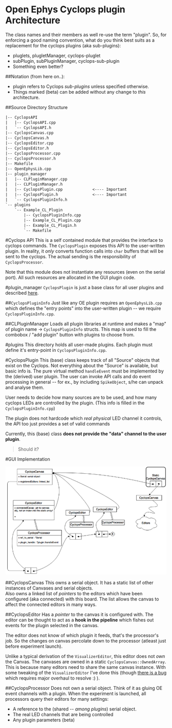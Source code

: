 # Open Ephys Cyclops plugin Architecture
The class names and their members as well re-use the term "plugin". So, for enforcing a good naming convention, what do you think best suits as a replacement for the cyclops plugins (aka sub-plugins):

* pluglets, plugletManager, cyclops-pluglet
* subPlugin, subPluginManager, cyclops-sub-plugin
* Something even better?

##Notation (from here on..):
* plugin refers to Cyclops _sub-plugins_ unless specified otherwise.
* Things marked (beta) can be added without any change to _this_ architecture.

##Source Directory Structure
```
|-- CyclopsAPI
|   |-- CyclopsAPI.cpp
|   `-- CyclopsAPI.h
|-- CyclopsCanvas.cpp
|-- CyclopsCanvas.h
|-- CyclopsEditor.cpp
|-- CyclopsEditor.h
|-- CyclopsProcessor.cpp
|-- CyclopsProcessor.h
|-- Makefile
|-- OpenEphysLib.cpp
|-- plugin_manager
|   |-- CLPluginManager.cpp
|   |-- CLPluginManager.h
|   |-- CyclopsPlugin.cpp             <---- Important
|   |-- CyclopsPlugin.h               <---- Important
|   `-- CyclopsPluginInfo.h
`-- plugins
    `-- Example_CL_Plugin
        |-- CyclopsPluginInfo.cpp
        |-- Example_CL_Plugin.cpp
        |-- Example_CL_Plugin.h
        `-- Makefile
```

#Cyclops API
This is a self contained module that provides the interface to cyclops commands. The `CyclopsPlugin` exposes this API to the user-written plugin.
In reality, it _only_ converts function calls into `char` buffers that will be sent to the cyclops.
The actual sending is the responsibility of `CyclopsProcessor`.

Note that this module does not instantiate any resources (even on the serial port). All such resources are allocated in the GUI plugin code.

#plugin_manager
`CyclopsPlugin` is just a base class for all user plugins and described [here](#cyclopsplugin).

##`CyclopsPluginInfo`
Just like any OE plugin requires an `OpenEphysLib.cpp` which defines the "entry points" into the user-written plugin -- we require `CyclopsPluginInfo.cpp`.

##CLPluginManager
Loads all plugin libraries at runtime and makes a "map" of plugin name -> `CyclopsPluginInfo` structs.
This map is used to fill the combobox / "add plugin" button with plugins to choose from.

#plugins
This directory holds all user-made plugins. Each plugin must define it's entry-point in `CyclopsPluginInfo.cpp`.

#CyclopsPlugin
This (base) class keeps track of all "Source" objects that exist on the Cyclops. Not everything about the "Source" is available, but basic info is.
The pure virtual method `handleEvent` must be implemented by the (derived) user plugin. The user can invoke API calls and do event processing in general -- for ex., by including `SpikeObject`, s/he can unpack and analyse them.

User needs to decide how many sources are to be used, and how many cyclops LEDs are controlled by the plugin. (This info is filled in the `CyclopsPluginInfo.cpp`)

The plugin does not hardcode which _real physical_ LED channel it controls, the API too just provides a set of valid commands

Currently, this (base) class **does not provide the "data" channel to the user plugin**.
>Should it?

#GUI Implementation

![GUI_arch_image](img/GUI_arch.png)

##CyclopsCanvas
This owns a serial object. It has a static list of other instances of Canvases and serial objects.  
Also owns a linked list of _pointers_ to the editors which have been configured (aka connected) with this board. The list allows the canvas to affect the connected editors in many ways.  

##CyclopsEditor
Has a _pointer_ to the canvas it is configured with. The editor can be thought to act as a **hook in the pipeline** which fishes out events for the plugin selected in the canvas.

The editor does not know of which plugin it feeds, that's the processor's job. So the changes on canvas percolate down to the processor (atleast just before experiment launch).

Unlike a typical derivation of the `VisualizerEditor`, this editor does not _own_ the Canvas. The canvases are owned in a static `CyclopsCanvas::OwnedArray`. This is because many editors need to share the same canvas instance.
With some tweaking of the `VisualizerEditor` I've done this (though [there is a bug]() which requires major overhaul to resolve :) ).

##CyclopsProcessor
Does not own a serial object. Think of it as gluing OE event channels with a plugin. When the experiment is launched, all processors query their editors for many settings:

* A reference to the (shared -- _among plugins_) serial object.
* The real LED channels that are being controlled
* Any plugin parameters (beta)

